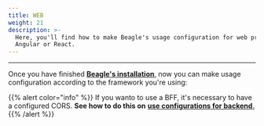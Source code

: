 ```yaml
---
title: WEB
weight: 21
description: >-
  Here, you'll find how to make Beagle's usage configuration for web projects on
  Angular or React.
---
```


---

Once you have finished [**Beagle's installation**,](../../installing-beagle/web.md) now you can make usage configuration according to the framework you're using:







{{% alert color="info" %}}
If you wanto to use a BFF, it's necessary to have a configured CORS. **See how to do this on** [**use configurations for backend**.](../backend.md#cors)
{{% /alert %}}
